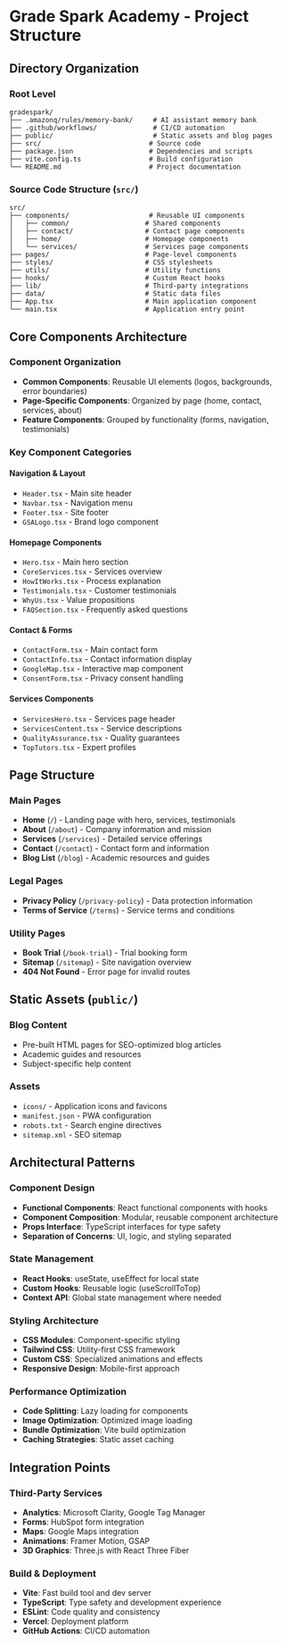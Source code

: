 # Grade Spark Academy - Project Structure

## Directory Organization

### Root Level
```
gradespark/
├── .amazonq/rules/memory-bank/     # AI assistant memory bank
├── .github/workflows/              # CI/CD automation
├── public/                         # Static assets and blog pages
├── src/                           # Source code
├── package.json                   # Dependencies and scripts
├── vite.config.ts                 # Build configuration
└── README.md                      # Project documentation
```

### Source Code Structure (`src/`)
```
src/
├── components/                    # Reusable UI components
│   ├── common/                   # Shared components
│   ├── contact/                  # Contact page components
│   ├── home/                     # Homepage components
│   └── services/                 # Services page components
├── pages/                        # Page-level components
├── styles/                       # CSS stylesheets
├── utils/                        # Utility functions
├── hooks/                        # Custom React hooks
├── lib/                          # Third-party integrations
├── data/                         # Static data files
├── App.tsx                       # Main application component
└── main.tsx                      # Application entry point
```

## Core Components Architecture

### Component Organization
- **Common Components**: Reusable UI elements (logos, backgrounds, error boundaries)
- **Page-Specific Components**: Organized by page (home, contact, services, about)
- **Feature Components**: Grouped by functionality (forms, navigation, testimonials)

### Key Component Categories

#### Navigation & Layout
- `Header.tsx` - Main site header
- `Navbar.tsx` - Navigation menu
- `Footer.tsx` - Site footer
- `GSALogo.tsx` - Brand logo component

#### Homepage Components
- `Hero.tsx` - Main hero section
- `CoreServices.tsx` - Services overview
- `HowItWorks.tsx` - Process explanation
- `Testimonials.tsx` - Customer testimonials
- `WhyUs.tsx` - Value propositions
- `FAQSection.tsx` - Frequently asked questions

#### Contact & Forms
- `ContactForm.tsx` - Main contact form
- `ContactInfo.tsx` - Contact information display
- `GoogleMap.tsx` - Interactive map component
- `ConsentForm.tsx` - Privacy consent handling

#### Services Components
- `ServicesHero.tsx` - Services page header
- `ServicesContent.tsx` - Service descriptions
- `QualityAssurance.tsx` - Quality guarantees
- `TopTutors.tsx` - Expert profiles

## Page Structure

### Main Pages
- **Home** (`/`) - Landing page with hero, services, testimonials
- **About** (`/about`) - Company information and mission
- **Services** (`/services`) - Detailed service offerings
- **Contact** (`/contact`) - Contact form and information
- **Blog List** (`/blog`) - Academic resources and guides

### Legal Pages
- **Privacy Policy** (`/privacy-policy`) - Data protection information
- **Terms of Service** (`/terms`) - Service terms and conditions

### Utility Pages
- **Book Trial** (`/book-trial`) - Trial booking form
- **Sitemap** (`/sitemap`) - Site navigation overview
- **404 Not Found** - Error page for invalid routes

## Static Assets (`public/`)

### Blog Content
- Pre-built HTML pages for SEO-optimized blog articles
- Academic guides and resources
- Subject-specific help content

### Assets
- `icons/` - Application icons and favicons
- `manifest.json` - PWA configuration
- `robots.txt` - Search engine directives
- `sitemap.xml` - SEO sitemap

## Architectural Patterns

### Component Design
- **Functional Components**: React functional components with hooks
- **Component Composition**: Modular, reusable component architecture
- **Props Interface**: TypeScript interfaces for type safety
- **Separation of Concerns**: UI, logic, and styling separated

### State Management
- **React Hooks**: useState, useEffect for local state
- **Custom Hooks**: Reusable logic (useScrollToTop)
- **Context API**: Global state management where needed

### Styling Architecture
- **CSS Modules**: Component-specific styling
- **Tailwind CSS**: Utility-first CSS framework
- **Custom CSS**: Specialized animations and effects
- **Responsive Design**: Mobile-first approach

### Performance Optimization
- **Code Splitting**: Lazy loading for components
- **Image Optimization**: Optimized image loading
- **Bundle Optimization**: Vite build optimization
- **Caching Strategies**: Static asset caching

## Integration Points

### Third-Party Services
- **Analytics**: Microsoft Clarity, Google Tag Manager
- **Forms**: HubSpot form integration
- **Maps**: Google Maps integration
- **Animations**: Framer Motion, GSAP
- **3D Graphics**: Three.js with React Three Fiber

### Build & Deployment
- **Vite**: Fast build tool and dev server
- **TypeScript**: Type safety and development experience
- **ESLint**: Code quality and consistency
- **Vercel**: Deployment platform
- **GitHub Actions**: CI/CD automation